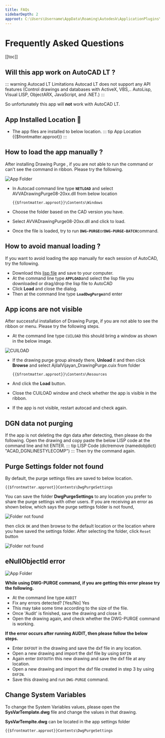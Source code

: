 ```yaml
---
title: FAQs
sidebarDepth: 2
approot: C:\Users\Username\AppData\Roaming\Autodesk\ApplicationPlugins\AVVADwgPurge.bundle
---
```

# Frequently Asked Questions
[[toc]]


## Will this app work on AutoCAD LT ?
::: warning Autocad LT Limitations
Autocad LT does not support any API features (Control drawings and databases with ActiveX, VBS,..
AutoLisp, Visual LISP, ObjectARX, JavaScript, and .NET.)
:::

So unfortunately this app will **not** work with AutoCAD LT.

## App Installed Location :file_folder:
- The app files are installed to below location.
::: tip App Location 
{{$frontmatter.approot}}
:::


## How to load the app manually ?
After installing Drawing Purge , if you are not able to run the command or can't see the command in ribbon.
Please try the following.

![App Folder](/img/applocation.png)
- In Autocad command line type  <code>**NETLOAD**</code> and select AVVADrawingPurge08-20xx.dll from below location

    <code>{{$frontmatter.approot}}\Contents\Windows</code>
- Choose the folder based on the CAD version you have.
- Select AVVADrawingPurge08-20xx.dll and click to load.
- Once the file is loaded, try to run  <code>**DWG-PURGE**</code>or<code>**DWG-PURGE-BATCH**</code>command.

## How to avoid manual loading ?
If you want to avoid loading the app manually for each session of AutoCAD, try the following.

- Download this [lisp file](/DwgPurgeAutoLoader.lsp) and save to your computer.
- At the command line type <code>**APPLOAD**</code>and select the lisp file you downloaded or drag/drop the lisp file to AutoCAD
- Click **Load** and close the dialog.
- Then at the command line type <code>**LoadDwgPurge**</code>and enter

## App icons are not visible
After successful installation of Drawing Purge, if you are not able to see the ribbon or menu.
Please try the following steps.
- At the command line type <code>CUILOAD</code> this should bring a window as shown in the below image.

![CUILOAD](/img/cuiload.png)
-  If the drawing purge group already there, **Unload** it and then click **Browse** and select 
    AjilalVijayan_DrawingPurge.cuix from folder

    <code>{{$frontmatter.approot}}\Contents\Resources</code>

-  And click the  **Load** button.
-  Close the CUILOAD window and check whether the app is visible in the ribbon.
-  If the app is not visible, restart autocad and check again.

## DGN data not purging
If the app is not deleting the dgn data after detecting, then please do the following.
Open the drawing and copy paste the below LISP code at the command line and hit ENTER.
::: tip LISP Code
(dictremove (namedobjdict) "ACAD_DGNLINESTYLECOMP")
:::
Then try the command again.

## Purge Settings folder not found
By default, the purge settings files are saved to below location.

<code>{{$frontmatter.approot}}Contents\DwgPurgeSettings</code>

You can save the folder **DwgPurgeSettings** to any location you prefer to share the purge settings with other users.
If you are receiving an error as shown below, which says the purge settings folder is not found,

![Folder not found](/img/folder.jpg)

then click <code>OK</code> and then browse to the default location or the location where you have saved the settings folder.
After selecting the folder, click <code>Reset</code> button

![Folder not found](/img/resetfolder.jpg)

## eNullObjectId error
![App Folder](/img/nullobject.jpg)

**While using DWG-PURGE command, if you are getting this error please try the following.**

- At the command line type <code>AUDIT</code>
- Fix any errors detected? [Yes/No] Yes
- This may take some time according to the size of the file.
- Once 'Audit' is finished, save the drawing and close it.
- Open the drawing again, and check whether the DWG-PURGE command is working.

**If the error occurs after running AUDIT, then please follow the below steps.**

- Enter <code>DXFOUT</code> in the drawing and save the dxf file in any location.
- Open a new drawing and import the dxf file by using <code>DXFIN</code>
- Again enter <code>DXFOUT</code>in this new drawing and save the dxf file at any location.
- Open a new drawing and import the dxf file created in step 3 by using <code>DXFIN</code>.
- Save this drawing and run <code>DWG-PURGE</code> command.

## Change System Variables
To change the System Variables values, please open the **SysVarTemplate.dwg** file and change the values in that drawing.

**SysVarTemplte.dwg** can be located in the app settings folder

<code>{{$frontmatter.approot}}Contents\DwgPurgeSettings</code>
